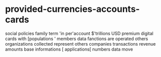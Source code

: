 # provided-currencies-accounts-cards
social policies family term 'in per'account $'trillions USD premium digital cards with [populations ' members data fanctions are operated others organizations collected represent others companies transactions revenue amounts base informations [ applications[ numbers data move
